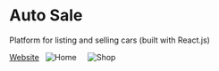 # Auto Sale
Platform for listing and selling cars (built with React.js)

[Website](https://someautosale.netlify.app/)
&nbsp;
![Home](https://user-images.githubusercontent.com/103978864/213964027-f0a660ff-2f7f-46e7-ac9f-182662babf70.png)
&nbsp;
&nbsp;
![Shop](https://user-images.githubusercontent.com/103978864/213964039-160261eb-e5fb-4635-9f82-88a01dfa597f.png)

